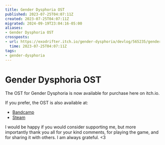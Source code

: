 ```yaml
---
title: Gender Dysphoria OST
published: 2023-07-25T04:07:11Z
created: 2023-07-25T04:07:11Z
migrated: 2024-09-19T23:04:16-05:00
aliases:
- Gender Dysphoria OST
crossposts:
- url: https://exodrifter.itch.io/gender-dysphoria/devlog/565235/gender-dysphoria-ost
  time: 2023-07-25T04:07:11Z
tags:
- gender-dysphoria
---
```


# Gender Dysphoria OST

The OST for Gender Dysphoria is now available for purchase here on itch.io.

If you prefer, the OST is also available at:
- [Bandcamp](https://music.exodrifter.space/album/gender-dysphoria-ost)
- [Steam](https://store.steampowered.com/app/2310560/Gender_Dysphoria_OST/)

I would be happy if you would consider supporting me, but more importantly thank you all for your kind comments, for playing the game, and for sharing it with others. I am always grateful. <3
